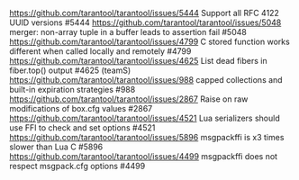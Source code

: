 



https://github.com/tarantool/tarantool/issues/5444 Support all RFC 4122 UUID versions #5444
https://github.com/tarantool/tarantool/issues/5048 merger: non-array tuple in a buffer leads to assertion fail #5048
https://github.com/tarantool/tarantool/issues/4799 C stored function works different when called locally and remotely #4799
https://github.com/tarantool/tarantool/issues/4625 List dead fibers in fiber.top() output #4625 (teamS)
https://github.com/tarantool/tarantool/issues/988 capped collections and built-in expiration strategies #988
https://github.com/tarantool/tarantool/issues/2867 Raise on raw modifications of box.cfg values #2867
https://github.com/tarantool/tarantool/issues/4521 Lua serializers should use FFI to check and set options #4521
https://github.com/tarantool/tarantool/issues/5896 msgpackffi is x3 times slower than Lua C #5896
https://github.com/tarantool/tarantool/issues/4499 msgpackffi does not respect msgpack.cfg options #4499
